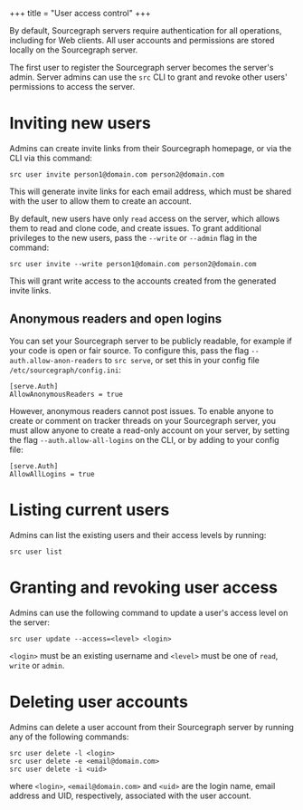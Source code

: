 +++
title = "User access control"
+++

By default, Sourcegraph servers require authentication for all
operations, including for Web clients. All user accounts and
permissions are stored locally on the Sourcegraph server.

The first user to register the Sourcegraph server becomes the server's
admin. Server admins can use the `src` CLI to grant and revoke other
users' permissions to access the server.

# Inviting new users
Admins can create invite links from their Sourcegraph homepage,
or via the CLI via this command:

	src user invite person1@domain.com person2@domain.com

This will generate invite links for each email address, which must be shared
with the user to allow them to create an account.

By default, new users have only `read` access on the server, which allows them
to read and clone code, and create issues. To grant additional privileges to
the new users, pass the `--write` or `--admin` flag in the command:

	src user invite --write person1@domain.com person2@domain.com

This will grant write access to the accounts created from the generated invite links.

## Anonymous readers and open logins
You can set your Sourcegraph server to be publicly readable, for example if your
code is open or fair source. To configure this, pass the flag `--auth.allow-anon-readers`
to `src serve`, or set this in your config file `/etc/sourcegraph/config.ini`:

	[serve.Auth]
	AllowAnonymousReaders = true

However, anonymous readers cannot post issues. To enable anyone to create or comment on
tracker threads on your Sourcegraph server, you must allow anyone to create a read-only
account on your server, by setting the flag `--auth.allow-all-logins` on the CLI, or by
adding to your config file:

	[serve.Auth]
	AllowAllLogins = true

# Listing current users
Admins can list the existing users and their access levels by running:

	src user list

# Granting and revoking user access

Admins can use the following command to update a user's access level on the server:

	src user update --access=<level> <login>

`<login>` must be an existing username and `<level>` must be one of `read`,
`write` or `admin`.

# Deleting user accounts

Admins can delete a user account from their Sourcegraph server by running any of the following commands:

	src user delete -l <login>
	src user delete -e <email@domain.com>
	src user delete -i <uid>

where `<login>`, `<email@domain.com>` and `<uid>` are the login name, email address and UID, respectively, associated with the user account.
